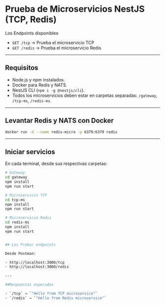 
# Prueba de Microservicios NestJS (TCP, Redis)

Los Endpoints disponibles


- `GET /tcp` → Prueba el microservicio TCP
- `GET /redis` → Prueba el microservicio Redis

---

## Requisitos

- Node.js y npm instalados.
- Docker para Redis y NATS.
- NestJS CLI (`npm i -g @nestjs/cli`).
- Todos los microservicios deben estar en carpetas separadas: `/gateway`, `/tcp-ms`, `/redis-ms`.

---

## Levantar Redis y NATS con Docker

```bash
docker run -d --name redis-micro -p 6379:6379 redis
```

---

## Iniciar servicios

En cada terminal, desde sus respectivas carpetas:

```bash
# Gateway
cd gateway
npm install
npm run start

# Microservicio TCP
cd tcp-ms
npm install
npm run start

# Microservicio Redis
cd redis-ms
npm install
npm run start


## Los Probar endpoints

Desde Postman:

- http://localhost:3000/tcp
- http://localhost:3000/redis

---

##Respuestas esperadas

- `/tcp` → `"Hello from TCP microservice"`
- `/redis` → `"Hello from Redis microservice"`

